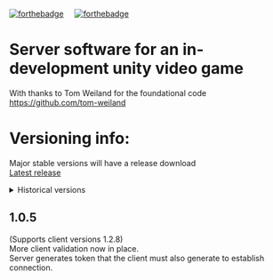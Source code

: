 [![forthebadge](https://forthebadge.com/images/badges/works-on-my-machine.svg)](https://forthebadge.com) &nbsp;&nbsp;&nbsp; [![forthebadge](https://forthebadge.com/images/badges/uses-badges.svg)](https://forthebadge.com)
# Server software for an in-development unity video game
With thanks to Tom Weiland for the foundational code https://github.com/tom-weiland

# Versioning info:
Major stable versions will have a release download     
[Latest release](https://github.com/JonathanBerkeley/Server/releases/tag/1.0.4)
<details>
  <summary>Historical versions</summary>

## Unversioned
Early development / unstable

## 0.9.0 - 0.9.1
Unworking versions for testing

## 0.9.2
Working server version

## 0.9.3 
Cleaned up version with decluttered server logging  
https://github.com/JonathanBerkeley/Server/releases/tag/0.9.3

## 0.9.4 
Projectile handling code reintroduced, server supports projectile data
https://github.com/JonathanBerkeley/Server/releases/tag/0.9.4

## 0.9.5 - 0.9.6
Versions that now support multiplayer chat

## 0.9.7
Foundational support for chat commands. New chat command with usage:
/msg [user] \[message]

## 0.9.8
Added support for disconnect alert packets, to alert other clients that a client has disconnected.

## 0.9.9 - 1.0.0
(Supports client version 1.2.0)    
Added server-client flags to communicate errors to the client (such as server full or username taken etc).    
Reformatted server console messages.   
Client version now communicated to the server.    
Fixed issue with server being full sending clients to ghost server.    
https://github.com/JonathanBerkeley/Server/releases/tag/1.0.0

## 1.0.1 - 1.0.3
(Supports client version 1.2.3 - 1.2.4)    
Large amount of changes, including many more flags being sent to the user to describe errors.    
Many new validation implementations for users, such as checking their username isn't taken, their message to the chat wasn't whitespace etc.    
Now has a whitelist of client versions it accepts to stop old clients crashing the server.    
Fixed other minor issues (such as dictionary desync when declining a user before full connection).    

## 1.0.4
(Supports client versions 1.2.3 - 1.2.7)    
Bugfixes and minor changes.    
https://github.com/JonathanBerkeley/Server/releases/tag/1.0.4
</details>

## 1.0.5
(Supports client versions 1.2.8)    
More client validation now in place.     
Server generates token that the client must also generate to establish connection.    
